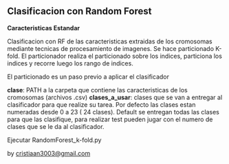 Clasificacion con Random Forest
----------------------------------

**Caracteristicas Estandar**


Clasificacion con RF de las caracteristicas extraidas de los cromosomas mediante tecnicas de procesamiento de imagenes. Se hace particionado K-fold. El particionador realiza el particionado sobre los indices, particiona los indices y recorre luego los rango de indices.

El particionado es un paso previo a aplicar el clasificador

**clase**: PATH a la carpeta que contiene las caracteristicas de los cromosomas (archivos .csv)
**clases_a_usar**: clases que se van a entregar al clasificador para que realize su tarea. Por defecto las clases estan numeradas desde 0 a 23 ( 24 clases). Default se entregan todas las clases para que las clasifique, para realizar test pueden jugar con el numero de clases que se le da al clasificador.


Ejecutar RandomForest\_k-fold.py

by cristiaan3003@gmail.com
